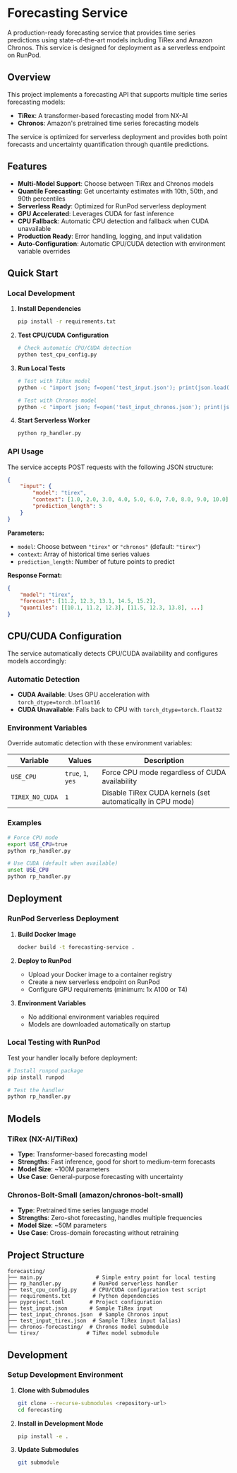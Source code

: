 # Forecasting Service

A production-ready forecasting service that provides time series predictions using state-of-the-art models including TiRex and Amazon Chronos. This service is designed for deployment as a serverless endpoint on RunPod.

## Overview

This project implements a forecasting API that supports multiple time series forecasting models:
- **TiRex**: A transformer-based forecasting model from NX-AI
- **Chronos**: Amazon's pretrained time series forecasting models

The service is optimized for serverless deployment and provides both point forecasts and uncertainty quantification through quantile predictions.

## Features

- **Multi-Model Support**: Choose between TiRex and Chronos models
- **Quantile Forecasting**: Get uncertainty estimates with 10th, 50th, and 90th percentiles
- **Serverless Ready**: Optimized for RunPod serverless deployment
- **GPU Accelerated**: Leverages CUDA for fast inference
- **CPU Fallback**: Automatic CPU detection and fallback when CUDA unavailable
- **Production Ready**: Error handling, logging, and input validation
- **Auto-Configuration**: Automatic CPU/CUDA detection with environment variable overrides

## Quick Start

### Local Development

1. **Install Dependencies**
   ```bash
   pip install -r requirements.txt
   ```

2. **Test CPU/CUDA Configuration**
   ```bash
   # Check automatic CPU/CUDA detection
   python test_cpu_config.py
   ```

3. **Run Local Tests**
   ```bash
   # Test with TiRex model
   python -c "import json; f=open('test_input.json'); print(json.load(f))"
   
   # Test with Chronos model
   python -c "import json; f=open('test_input_chronos.json'); print(json.load(f))"
   ```

4. **Start Serverless Worker**
   ```bash
   python rp_handler.py
   ```

### API Usage

The service accepts POST requests with the following JSON structure:

```json
{
    "input": {
        "model": "tirex",
        "context": [1.0, 2.0, 3.0, 4.0, 5.0, 6.0, 7.0, 8.0, 9.0, 10.0],
        "prediction_length": 5
    }
}
```

**Parameters:**
- `model`: Choose between `"tirex"` or `"chronos"` (default: `"tirex"`)
- `context`: Array of historical time series values
- `prediction_length`: Number of future points to predict

**Response Format:**
```json
{
    "model": "tirex",
    "forecast": [11.2, 12.3, 13.1, 14.5, 15.2],
    "quantiles": [[10.1, 11.2, 12.3], [11.5, 12.3, 13.8], ...]
}
```

## CPU/CUDA Configuration

The service automatically detects CPU/CUDA availability and configures models accordingly:

### Automatic Detection
- **CUDA Available**: Uses GPU acceleration with `torch_dtype=torch.bfloat16`
- **CUDA Unavailable**: Falls back to CPU with `torch_dtype=torch.float32`

### Environment Variables
Override automatic detection with these environment variables:

| Variable | Values | Description |
|----------|--------|-------------|
| `USE_CPU` | `true`, `1`, `yes` | Force CPU mode regardless of CUDA availability |
| `TIREX_NO_CUDA` | `1` | Disable TiRex CUDA kernels (set automatically in CPU mode) |

### Examples
```bash
# Force CPU mode
export USE_CPU=true
python rp_handler.py

# Use CUDA (default when available)
unset USE_CPU
python rp_handler.py
```

## Deployment

### RunPod Serverless Deployment

1. **Build Docker Image**
   ```bash
   docker build -t forecasting-service .
   ```

2. **Deploy to RunPod**
   - Upload your Docker image to a container registry
   - Create a new serverless endpoint on RunPod
   - Configure GPU requirements (minimum: 1x A100 or T4)

3. **Environment Variables**
   - No additional environment variables required
   - Models are downloaded automatically on startup

### Local Testing with RunPod

Test your handler locally before deployment:

```bash
# Install runpod package
pip install runpod

# Test the handler
python rp_handler.py
```

## Models

### TiRex (NX-AI/TiRex)
- **Type**: Transformer-based forecasting model
- **Strengths**: Fast inference, good for short to medium-term forecasts
- **Model Size**: ~100M parameters
- **Use Case**: General-purpose forecasting with uncertainty

### Chronos-Bolt-Small (amazon/chronos-bolt-small)
- **Type**: Pretrained time series language model
- **Strengths**: Zero-shot forecasting, handles multiple frequencies
- **Model Size**: ~50M parameters
- **Use Case**: Cross-domain forecasting without retraining

## Project Structure

```
forecasting/
├── main.py                 # Simple entry point for local testing
├── rp_handler.py          # RunPod serverless handler
├── test_cpu_config.py     # CPU/CUDA configuration test script
├── requirements.txt       # Python dependencies
├── pyproject.toml        # Project configuration
├── test_input.json       # Sample TiRex input
├── test_input_chronos.json  # Sample Chronos input
├── test_input_tirex.json  # Sample TiRex input (alias)
├── chronos-forecasting/  # Chronos model submodule
└── tirex/               # TiRex model submodule
```

## Development

### Setup Development Environment

1. **Clone with Submodules**
   ```bash
   git clone --recurse-submodules <repository-url>
   cd forecasting
   ```

2. **Install in Development Mode**
   ```bash
   pip install -e .
   ```

3. **Update Submodules**
   ```bash
   git submodule